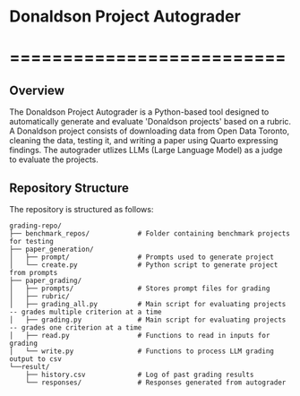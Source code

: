 # Donaldson Project Autograder
# ==========================
## Overview
The Donaldson Project Autograder is a Python-based tool designed to automatically generate and evaluate 'Donaldson projects' based on a rubric. A Donaldson project consists of downloading data from Open Data Toronto, cleaning the data, testing it, and writing a paper using Quarto expressing findings. The autograder utlizes LLMs (Large Language Model) as a judge to evaluate the projects.

## Repository Structure
The repository is structured as follows:

```
grading-repo/
├── benchmark_repos/            # Folder containing benchmark projects for testing
├── paper_generation/           
│   ├── prompt/                 # Prompts used to generate project
│   └── create.py               # Python script to generate project from prompts
├── paper_grading/             
│   ├── prompts/                # Stores prompt files for grading
│   ├── rubric/ 
│   ├── grading_all.py          # Main script for evaluating projects -- grades multiple criterion at a time
│   ├── grading.py              # Main script for evaluating projects -- grades one criterion at a time
│   ├── read.py                 # Functions to read in inputs for grading
│   └── write.py                # Functions to process LLM grading output to csv
└──result/                     
    ├── history.csv             # Log of past grading results
    └── responses/              # Responses generated from autograder
```